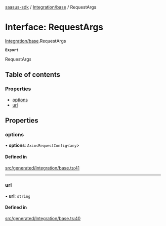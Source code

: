 [saasus-sdk](../README.md) / [Integration/base](../modules/Integration_base.md) / RequestArgs

# Interface: RequestArgs

[Integration/base](../modules/Integration_base.md).RequestArgs

**`Export`**

RequestArgs

## Table of contents

### Properties

- [options](Integration_base.RequestArgs.md#options)
- [url](Integration_base.RequestArgs.md#url)

## Properties

### options

• **options**: `AxiosRequestConfig`\<`any`\>

#### Defined in

[src/generated/Integration/base.ts:41](https://github.com/saasus-platform/saasus-sdk-javascript/blob/997c544/src/generated/Integration/base.ts#L41)

___

### url

• **url**: `string`

#### Defined in

[src/generated/Integration/base.ts:40](https://github.com/saasus-platform/saasus-sdk-javascript/blob/997c544/src/generated/Integration/base.ts#L40)
